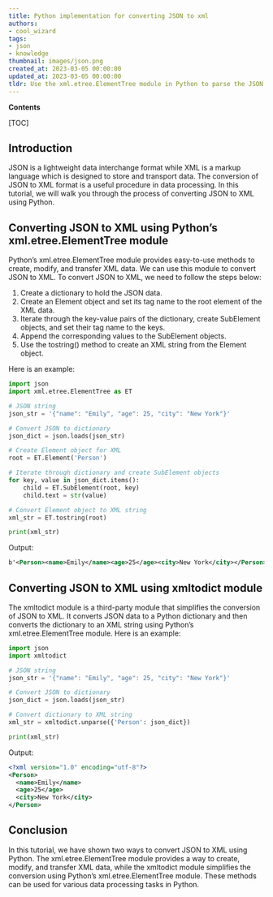 ```yaml
---
title: Python implementation for converting JSON to xml
authors:
- cool_wizard
tags:
- json
- knowledge
thumbnail: images/json.png
created_at: 2023-03-05 00:00:00
updated_at: 2023-03-05 00:00:00
tldr: Use the xml.etree.ElementTree module in Python to parse the JSON data into an XML file.
---
```


**Contents**

[TOC]

## Introduction
JSON is a lightweight data interchange format while XML is a markup language which is designed to store and transport data. The conversion of JSON to XML format is a useful procedure in data processing. In this tutorial, we will walk you through the process of converting JSON to XML using Python.

## Converting JSON to XML using Python’s xml.etree.ElementTree module
Python’s xml.etree.ElementTree module provides easy-to-use methods to create, modify, and transfer XML data. We can use this module to convert JSON to XML. To convert JSON to XML, we need to follow the steps below:

1. Create a dictionary to hold the JSON data.
2. Create an Element object and set its tag name to the root element of the XML data.
3. Iterate through the key-value pairs of the dictionary, create SubElement objects, and set their tag name to the keys.
4. Append the corresponding values to the SubElement objects.
5. Use the tostring() method to create an XML string from the Element object.

Here is an example:

```python
import json
import xml.etree.ElementTree as ET

# JSON string
json_str = '{"name": "Emily", "age": 25, "city": "New York"}'

# Convert JSON to dictionary
json_dict = json.loads(json_str)

# Create Element object for XML
root = ET.Element('Person')

# Iterate through dictionary and create SubElement objects
for key, value in json_dict.items():
    child = ET.SubElement(root, key)
    child.text = str(value)

# Convert Element object to XML string
xml_str = ET.tostring(root)

print(xml_str)
```

Output:

```xml
b'<Person><name>Emily</name><age>25</age><city>New York</city></Person>'
```

## Converting JSON to XML using xmltodict module
The xmltodict module is a third-party module that simplifies the conversion of JSON to XML. It converts JSON data to a Python dictionary and then converts the dictionary to an XML string using Python’s xml.etree.ElementTree module. Here is an example:

```python
import json
import xmltodict

# JSON string
json_str = '{"name": "Emily", "age": 25, "city": "New York"}'

# Convert JSON to dictionary
json_dict = json.loads(json_str)

# Convert dictionary to XML string
xml_str = xmltodict.unparse({'Person': json_dict})

print(xml_str)
```

Output:

```xml
<?xml version="1.0" encoding="utf-8"?>
<Person>
  <name>Emily</name>
  <age>25</age>
  <city>New York</city>
</Person>
```

## Conclusion
In this tutorial, we have shown two ways to convert JSON to XML using Python. The xml.etree.ElementTree module provides a way to create, modify, and transfer XML data, while the xmltodict module simplifies the conversion using Python’s xml.etree.ElementTree module. These methods can be used for various data processing tasks in Python.
